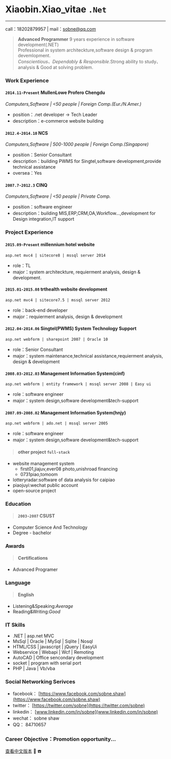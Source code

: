 
#  Xiaobin.Xiao_vitae `.Net`

* * *

  call：18202879957 | mail：sobne@qq.com 

> **Advanced Programmer** 9 years experience in software development(.NET)  
> Professional in system architeckture,software design & program devemlopment.  
> *Conscientious、Dependably & Responsible*.Strong ability to study、analysis & Good at solving problem.


### Work Experience

#### `2014.11-Present` MullenLowe Profero Chengdu
*Computers,Software | <50 people | Foreign Comp.(Eur./N.Amer.)*

*   position：.net developer -> Tech Leader  
*   description：e-commerce website building
   
#### `2012.4-2014.10` NCS
*Computers,Software | 500-1000 people | Foreign Comp.(Singapore)*

*   position：Senior Consultant  
*   description：building PWMS for Singtel,software development,provide technical assistance  
*   oversea：Yes
   
#### `2007.7-2012.3` CINQ
*Computers,Software | <50 people | Private Comp.*

*   position：software engineer  
*   description：building MIS,ERP,CRM,OA,Workflow...,development for Design integration,IT support
   
   
### Project Experience

#### `2015.09-Present` millennium hotel website
`asp.net mvc4 | sitecore8 | mssql server 2014 `

  *  role：TL  
  *  major：system architeckture, requierment analysis, design & development.  
   
#### `2015.01-2015.08` trthealth website development
`asp.net mvc4 | sitecore7.5 | mssql server 2012 `

  *  role：back-end developer  
  *  major：requierment analysis, design & development
   
#### `2012.04-2014.06` Singtel(PWMS) System Technology Support
`asp.net webform | sharepoint 2007 | Oracle 10 `

  *  role：Senior Consultant  
  *  major：system maintenance,technical assistance,requierment analysis, design & development
   
#### `2008.03-2012.03` Management Information System(cinf)
`asp.net webform | entity framework | mssql server 2008 | Easy ui `

  *  role：software engineer  
  *  major：system design,software development&tech-support
   
#### `2007.09-2008.02` Management Information System(hnjy)
`asp.net webform | ado.net | mssql server 2005 `

  *  role：software engineer  
  *  major：system design,software development&tech-support
   
> #### other project `full-stack`  
  - website management system  
    - first01,jiajuv,ever08 photo,unishroad financing  
    - 0731piao,tomoom  
  - lotteryradar:software of data analysis for caipiao  
  - piaojuyi:wechat public account  
  - open-source project  
   
### Education  
> #### `2003-2007` CSUST  
  *  Computer Science And Technology  
  *  Degree - bachelor

### Awards  
> #### Certifications  
   *  Advanced Programer
  
### Language  
> #### English  
   * Listening&Speaking:*Average*  
   * Reading&Writing:*Good*
   
### IT Skills  
  * .NET | asp.net MVC
  * MsSql | Oracle | MySql | Sqlite | Nosql
  * HTML/CSS | javascript | jQuery | EasyUi
  * Webservice | Webapi | Wcf | Remoting
  * AutoCAD | Office sencondary development
  * socket | program with serial port
  * PHP | Java | Vb/vba
   

### Social Networking Serivces
  * facebook： [https://www.facebook.com/sobne.shaw](https://www.facebook.com/sobne.shaw)
  * twitter：  [https://twitter.com/sobne](https://twitter.com/sobne)
  * linkedin： [www.linkedin.com/in/sobne](www.linkedin.com/in/sobne)
  * wechat：   sobne shaw
  * QQ：       84710657

### Career Objective：Promotion opportunity...

[查看中文版本](https://sobne.github.io/zh)
 :e-mail:
 :phone:

```
```
